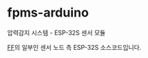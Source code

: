 # fpms-arduino
압력감지 시스템 - ESP-32S 센서 모듈

[FF](https://github.com/WBPBP/ff-docs)의 일부인 센서 노드 측 ESP-32S 소스코드입니다.
